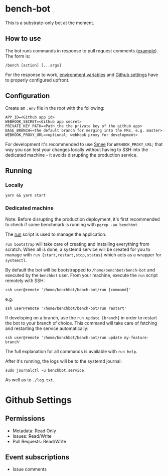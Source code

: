 # bench-bot

This is a substrate-only bot at the moment.

## How to use

The bot runs commands in response to pull request comments
([example](https://github.com/paritytech/polkadot/pull/2541)). The form is:

`/bench [action] [...args]`

For the response to work, [environment variables](#configuration) and
[Github settings](#github-settings) have to properly configured upfront.

## Configuration

Create an `.env` file in the root with the following:

```
APP_ID=<Github app id>
WEBHOOK_SECRET=<Github app secret>
PRIVATE_KEY_PATH=<Path the the private key of the github app>
BASE_BRANCH=<the default branch for merging into the PRs, e.g. master>
WEBHOOK_PROXY_URL=<optional; webhook proxy for development>
```

For development it's recommended to use [Smee](https://smee.io) for
`WEBHOOK_PROXY_URL`; that way you can test your changes locally without having
to SSH into the dedicated machine - it avoids disrupting the production
service.

## Running

### Locally

`yarn && yarn start`

### Dedicated machine

Note: Before disrupting the production deployment, it's first recommended to
check if some benchmark is running with `pgrep -au benchbot`.

The [run](./run) script is used to manage the application.

`run bootstrap` will take care of creating and installing everything from
scratch. When all is done, a systemd service will be created for you to manage
with `run {start,restart,stop,status}` which acts as a wrapper for `systemctl`.

By default the bot will be bootstrapped to `/home/benchbot/bench-bot` and
executed by the `benchbot` user. From your machine, execute the `run` script
remotely with SSH:

`ssh user@remote '/home/benchbot/bench-bot/run [command]'`

e.g.

`ssh user@remote '/home/benchbot/bench-bot/run restart'`

If developing on a branch, use the `run update [branch]` in order to restart
the bot to your branch of choice. This command will take care of fetching and
restarting the service automatically:

`ssh user@remote '/home/benchbot/bench-bot/run update my-feature-branch'`

The full explanation for all commands is available with `run help`.

After it's running, the logs will be to the systemd journal:

`sudo journalctl -u benchbot.service`

As well as to `./log.txt`.

# Github Settings

## Permissions

* Metadata: Read Only
* Issues: Read/Write
* Pull Requests: Read/Write

## Event subscriptions

* Issue comments
